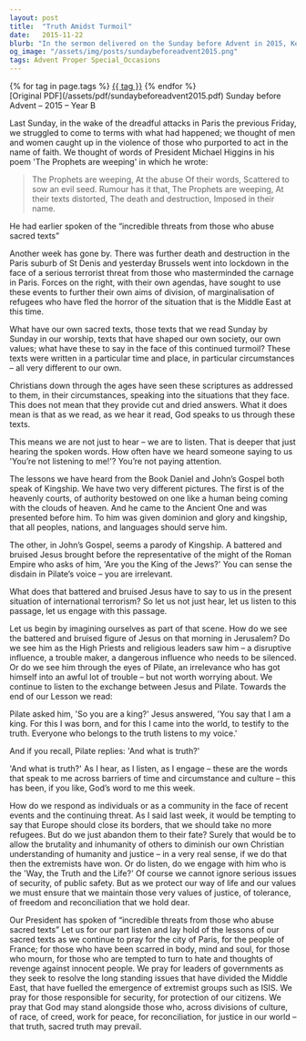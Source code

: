 ```yaml
---
layout: post
title:  "Truth Amidst Turmoil"
date:   2015-11-22
blurb: "In the sermon delivered on the Sunday before Advent in 2015, Kevin reflects on the recent terrorist attacks in Paris and the broader context of violence in the name of faith. He explores the role of sacred texts in shaping values and responding to contemporary challenges. Kevin emphasizes the importance of listening to the teachings of Jesus, especially in the face of adversity, and calls for maintaining values of justice, tolerance, freedom, and reconciliation."
og_image: "/assets/img/posts/sundaybeforeadvent2015.png"
tags: Advent Proper Special_Occasions
---    
```

<div class="tag-pills">
    {% for tag in page.tags %}
    <a href="{{ site.baseurl }}/tag/{{ tag | slugify }}" class="tag-pill">{{ tag }}</a>
    {% endfor %}
</div>
[Original PDF](/assets/pdf/sundaybeforeadvent2015.pdf)
Sunday before Advent – 2015 – Year B

Last Sunday, in the wake of the dreadful attacks in Paris the previous Friday, we struggled to come to terms with what had happened; we thought of men and women caught up in the violence of those who purported to act in the name of faith. We thought of words of President Michael Higgins in his poem 'The Prophets are weeping' in which he wrote:

> The Prophets are weeping,
> At the abuse
> Of their words,
> Scattered to sow an evil seed.
> Rumour has it that,
> The Prophets are weeping,
> At their texts distorted,
> The death and destruction,
> Imposed in their name.

He had earlier spoken of the “incredible threats from those who abuse sacred texts”

Another week has gone by. There was further death and destruction in the Paris suburb of St Denis and yesterday Brussels went into lockdown in the face of a serious terrorist threat from those who masterminded the carnage in Paris. Forces on the right, with their own agendas, have sought to use these events to further their own aims of division, of marginalisation of refugees who have fled the horror of the situation that is the Middle East at this time.

What have our own sacred texts, those texts that we read Sunday by Sunday in our worship, texts that have shaped our own society, our own values; what have these to say in the face of this continued turmoil? These texts were written in a particular time and place, in particular circumstances – all very different to our own.

Christians down through the ages have seen these scriptures as addressed to them, in their circumstances, speaking into the situations that they face. This does not mean that they provide cut and dried answers. What it does mean is that as we read, as we hear it read, God speaks to us through these texts.

This means we are not just to hear – we are to listen. That is deeper that just hearing the spoken words. How often have we heard someone saying to us 'You’re not listening to me!'? You’re not paying attention.

The lessons we have heard from the Book Daniel and John’s Gospel both speak of Kingship. We have two very different pictures. The first is of the heavenly courts, of authority bestowed on one like a human being coming with the clouds of heaven. And he came to the Ancient One and was presented before him. To him was given dominion and glory and kingship, that all peoples, nations, and languages should serve him.

The other, in John’s Gospel, seems a parody of Kingship. A battered and bruised Jesus brought before the representative of the might of the Roman Empire who asks of him, 'Are you the King of the Jews?' You can sense the disdain in Pilate’s voice – you are irrelevant.

What does that battered and bruised Jesus have to say to us in the present situation of international terrorism? So let us not just hear, let us listen to this passage, let us engage with this passage.

Let us begin by imagining ourselves as part of that scene. How do we see the battered and bruised figure of Jesus on that morning in Jerusalem? Do we see him as the High Priests and religious leaders saw him – a disruptive influence, a trouble maker, a dangerous influence who needs to be silenced. Or do we see him through the eyes of Pilate, an irrelevance who has got himself into an awful lot of trouble – but not worth worrying about. We continue to listen to the exchange between Jesus and Pilate. Towards the end of our Lesson we read:

Pilate asked him, 'So you are a king?' Jesus answered, 'You say that I am a king. For this I was born, and for this I came into the world, to testify to the truth. Everyone who belongs to the truth listens to my voice.'

And if you recall, Pilate replies: 'And what is truth?'

'And what is truth?' As I hear, as I listen, as I engage – these are the words that speak to me across barriers of time and circumstance and culture – this has been, if you like, God’s word to me this week.

How do we respond as individuals or as a community in the face of recent events and the continuing threat. As I said last week, it would be tempting to say that Europe should close its borders, that we should take no more refugees. But do we just abandon them to their fate? Surely that would be to allow the brutality and inhumanity of others to diminish our own Christian understanding of humanity and justice – in a very real sense, if we do that then the extremists have won. Or do listen, do we engage with him who is the 'Way, the Truth and the Life?' Of course we cannot ignore serious issues of security, of public safety. But as we protect our way of life and our values we must ensure that we maintain those very values of justice, of tolerance, of freedom and reconciliation that we hold dear.

Our President has spoken of “incredible threats from those who abuse sacred texts” Let us for our part listen and lay hold of the lessons of our sacred texts as we continue to pray for the city of Paris, for the people of France; for those who have been scarred in body, mind and soul, for those who mourn, for those who are tempted to turn to hate and thoughts of revenge against innocent people. We pray for leaders of governments as they seek to resolve the long standing issues that have divided the Middle East, that have fuelled the emergence of extremist groups such as ISIS. We pray for those responsible for security, for protection of our citizens. We pray that God may stand alongside those who, across divisions of culture, of race, of creed, work for peace, for reconciliation, for justice in our world – that truth, sacred truth may prevail.
